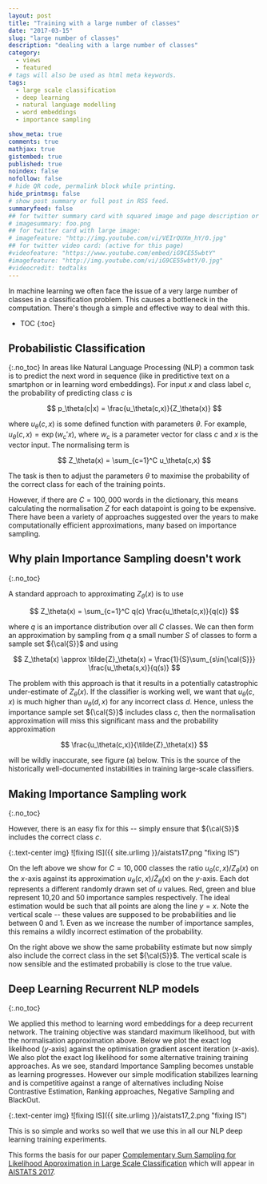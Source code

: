 ```yaml
---
layout: post
title: "Training with a large number of classes"
date: "2017-03-15"
slug: "large number of classes"
description: "dealing with a large number of classes"
category: 
  - views
  - featured
# tags will also be used as html meta keywords.
tags:
  - large scale classification
  - deep learning
  - natural language modelling
  - word embeddings
  - importance sampling

show_meta: true
comments: true
mathjax: true
gistembed: true
published: true
noindex: false
nofollow: false
# hide QR code, permalink block while printing.
hide_printmsg: false
# show post summary or full post in RSS feed.
summaryfeed: false
## for twitter summary card with squared image and page description or page excerpt:
# imagesummary: foo.png
## for twitter card with large image:
# imagefeature: "http://img.youtube.com/vi/VEIrQUXm_hY/0.jpg"
## for twitter video card: (active for this page)
#videofeature: "https://www.youtube.com/embed/iG9CE55wbtY"
#imagefeature: "http://img.youtube.com/vi/iG9CE55wbtY/0.jpg"
#videocredit: tedtalks
---
```


In machine learning we often face the issue of a very large number of classes in a classification problem. This causes a bottleneck in the computation. There's though a simple and effective way to deal with this. 


<!--more-->

* TOC
{:toc}


## Probabilistic Classification
{:.no_toc}
In areas like Natural Language Processing (NLP) a common task is to predict the next word in sequence (like in preditictive text on a smartphon or in learning word embeddings).  For input $x$ and class label $c$, the probability of predicting class $c$ is

$$
p_\theta(c|x) = \frac{u_\theta(c,x)}{Z_\theta(x)}
$$

where $u_\theta(c,x)$ is some defined function with parameters $\theta$. For example, $u_\theta(c,x)=\exp(w_c'x)$, where $w_c$ is a parameter vector for class $c$ and $x$ is the vector input.  The normalising term is

$$
Z_\theta(x) = \sum_{c=1}^C u_\theta(c,x)
$$

The task is then to adjust the parameters $\theta$ to maximise the probability of the correct class for each of the training points. 

However, if there are $C=100,000$ words in the dictionary, this means calculating the normalisation $Z$ for each datapoint is going to be expensive.  There have been a variety of approaches suggested over the years to make computationally efficient approximations, many based on importance sampling.  

## Why plain Importance Sampling doesn't work
{:.no_toc}

A standard approach to approximating $Z_\theta(x)$ is to use 

$$
Z_\theta(x) = \sum_{c=1}^C q(c) \frac{u_\theta(c,x)}{q(c)}
$$

where $q$ is an importance distribution over all $C$ classes.  We can then form an approximation by sampling from $q$ a small number $S$ of classes to form a sample set ${\cal{S}}$ and using

$$
Z_\theta(x) \approx \tilde{Z}_\theta(x) = \frac{1}{S}\sum_{s\in{\cal{S}}}  \frac{u_\theta(s,x)}{q(s)}
$$

The problem with this approach is that it results in a potentially catastrophic under-estimate of $Z_\theta(x)$.  If the classifier is working well, we want that $u_\theta(c,x)$ is much higher than $u_\theta(d,x)$ for any incorrect class $d$.  Hence, unless the importance sample set ${\cal{S}}$ includes class $c$, then the normalisation approximation will miss this significant mass and the probability approximation

$$
\frac{u_\theta(c,x)}{\tilde{Z}_\theta(x)}
$$

will be wildly inaccurate, see figure (a) below.  This is the source of the historically well-documented instabilities in training large-scale classifiers. 


## Making Importance Sampling work
{:.no_toc}

However, there is an easy fix for this -- simply ensure that ${\cal{S}}$ includes the correct class $c$.   

{:.text-center img}
![fixing IS]({{ site.urlimg }}/aistats17.png "fixing IS")

On the left above we show for $C=10,000$ classes the ratio $u_\theta(c,x)/Z_\theta(x)$ on the $x$-axis against its approximation  $u_\theta(c,x)/\tilde{Z}_\theta(x)$ on the $y$-axis. Each dot represents a different randomly drawn set of $u$ values. Red, green and blue represent 10,20 and 50 importance samples respectively. The ideal estimation would be such that all points are along the line $y=x$.  Note the vertical scale -- these values are supposed to be probabilities and lie between 0 and 1.  Even as we increase the number of importance samples, this remains a wildly incorrect estimation of the probability. 

On the right above we show the same probability estimate but now simply also include the correct class in the set ${\cal{S}}$. The vertical scale is now sensible and the estimated probabiliy is close to the true value. 


## Deep Learning Recurrent NLP models
{:.no_toc}

We applied this method to learning word embeddings for a deep
recurrent network.  The training objective was standard maximum
likelihood, but with the normalisation approximation above. Below we
plot the exact log likelihood ($y$-axis) against the optimisation
gradient ascent iteration ($x$-axis). We also plot the exact log
likelihood for some alternative training training approaches. As we
see, standard Importance Sampling becomes unstable as learning
progresses. However our simple modification stabilizes learning and is
competitive against a range of alternatives including Noise
Contrastive Estimation, Ranking approaches, Negative Sampling and
BlackOut.

{:.text-center img}
![fixing IS]({{ site.urlimg }}/aistats17_2.png "fixing IS")

 This is so simple and works so well that we use this in all our NLP deep learning training experiments.  

This forms the basis for our paper [Complementary Sum Sampling for Likelihood Approximation in Large Scale Classification](http://web4.cs.ucl.ac.uk/staff/D.Barber/publications/AISTATS2017.pdf) which will appear in [AISTATS 2017](http://www.aistats.org/).
